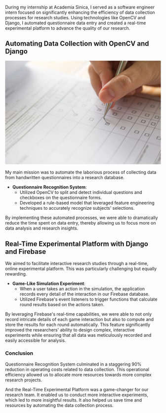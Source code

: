 During my internship at Academia Sinica, I served as a software engineer intern focused on significantly enhancing the efficiency of data collection processes for research studies. Using technologies like OpenCV and Django, I automated questionnaire data entry and created a real-time experimental platform to advance the quality of our research.

## Automating Data Collection with OpenCV and Django

![questionnaire](../images/questionnaire.webp "Logo Title Text 1")

My main mission was to automate the laborious process of collecting data from handwritten questionnaires into a research database.

- **Questionnaire Recognition System**: 
  - Utilized OpenCV to split and detect individual questions and checkboxes on the questionnaire forms.
  - Developed a rule-based model that leveraged feature engineering techniques to accurately recognize subjects' selections.

By implementing these automated processes, we were able to dramatically reduce the time spent on data entry, thereby allowing us to focus more on data analysis and research insights.

## Real-Time Experimental Platform with Django and Firebase

We aimed to facilitate interactive research studies through a real-time, online experimental platform. This was particularly challenging but equally rewarding.

- **Game-Like Simulation Experiment**:
  - When a user takes an action in the simulation, the application records every detail of the interaction in our Firebase database.
  - Utilized Firebase's event listeners to trigger functions that calculate round results based on the actions taken.

By leveraging Firebase's real-time capabilities, we were able to not only record intricate details of each game interaction but also to compute and store the results for each round automatically. This feature significantly improved the researchers' ability to design complex, interactive experiments while ensuring that all data was meticulously recorded and easily accessible for analysis.

### Conclusion

Questionnaire Recognition System culminated in a staggering 90% reduction in operating costs related to data collection. This operational efficiency allowed us to allocate more resources towards more complex research projects.

And the Real-Time Experimental Platform was a game-changer for our research team. It enabled us to conduct more interactive experiments, which led to more insightful results. It also helped us save time and resources by automating the data collection process.
